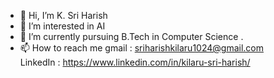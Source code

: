 - 👋 Hi, I’m K. Sri Harish
- 👀 I’m interested in AI
- 🌱 I’m currently pursuing B.Tech in Computer Science .
- 📫 How to reach me gmail : sriharishkilaru1024@gmail.com      
           LinkedIn : https://www.linkedin.com/in/kilaru-sri-harish/

<!---
sriharishkilaru/sriharishkilaru is a ✨ special ✨ repository because its `README.md` (this file) appears on your GitHub profile.
You can click the Preview link to take a look at your changes.
--->
